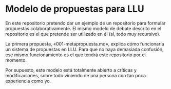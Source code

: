 # Modelo de propuestas para LLU
En este repositorio pretendo dar un ejemplo de un repositorio para formular propuestas
colaborativamente. El mismo modelo de debate descrito en el repositorio es el que pretende ser
utilizado en él (sí, todo muy recursivo).

La primera propuesta, «001-metapropuesta.md», explica cómo funcionaría un sistema de propuestas
en LLU. Para que no haya demasiada confusión, ese mismo funcionamiento es el que tendrá este
repositorio por el momento.

Por supuesto, este modelo está totalmente abierto a críticas y modificaciones, sobre todo viniendo
de una persona con tan poca experiencia como yo.
